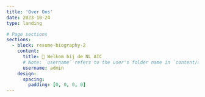 ```yaml
---
title: 'Over Ons'
date: 2023-10-24
type: landing

# Page sections
sections:
  - block: resume-biography-2
    content:
      title: 👋 Welkom bij de NL AIC
      # Note: `username` refers to the user's folder name in `content/authors/`
      username: admin
    design:
      spacing:
        padding: [0, 0, 0, 0]
---
```

